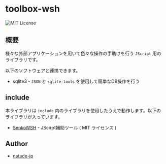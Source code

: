 # toolbox-wsh

![MIT License](https://img.shields.io/badge/license-MIT-blue.svg?style=flat)

## 概要

様々な外部アプリケーションを用いて色々な操作の手助けを行う `JScript` 用のライブラリです。

以下のソフトウェアと連携できます。

- sqlite3 - `JSON` と `sqlite-tools` を使用して簡単なDB操作を行う

## include

本ライブラリは `include` 内のライブラリを使用したうえで動作します。以下のライブラリが入っています。

- [SenkoWSH](https://github.com/natade-jp/SenkoWSH) - JScirpt補助ツール ( MIT ライセンス )

## Author

- [natade-jp](https://github.com/natade-jp/)
